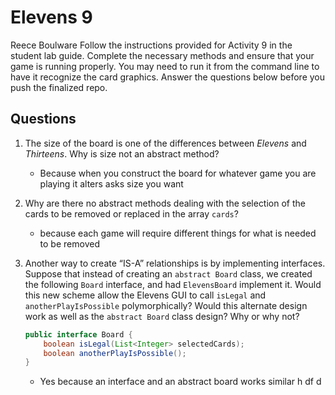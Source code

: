 # Elevens 9
Reece Boulware
Follow the instructions provided for Activity 9 in the student lab guide. Complete the necessary methods and ensure that your game is running properly. You may need to run it from the command line to have it recognize the card graphics. Answer the questions below before you push the finalized repo.

## Questions
1. The size of the board is one of the differences between *Elevens* and *Thirteens*. Why is size not an abstract method?

    * Because when you construct the board for whatever game you are playing it alters asks size you want

2. Why are there no abstract methods dealing with the selection of the cards to be removed or replaced in the array `cards`?

    * because each game will require different things for what is needed to be removed

3. Another way to create “IS-A” relationships is by implementing interfaces. Suppose that instead of creating an `abstract Board` class, we created the following `Board` interface, and had `ElevensBoard` implement it. Would this new scheme allow the Elevens GUI to call `isLegal` and `anotherPlayIsPossible` polymorphically? Would this alternate design work as well as the `abstract Board` class design? Why or why not?
	```java
	public interface Board {
	    boolean isLegal(List<Integer> selectedCards);
	    boolean anotherPlayIsPossible();
	}
	```

    * Yes because an interface and an abstract board works similar h df d  
